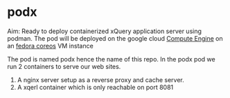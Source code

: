 # podx

Aim: Ready to deploy containerized xQuery application server using podman.
 The pod will be deployed on the google cloud [Compute Engine](https://cloud.google.com/compute)
on an [fedora coreos](https://getfedora.org/en/coreos) VM instance 

The pod is named podx hence the name of this repo. 
In the podx pod we run 2 containers to serve our web sites.
 1. A nginx server setup as a reverse proxy and cache server. 
 2. A xqerl container which is only reachable on port 8081

